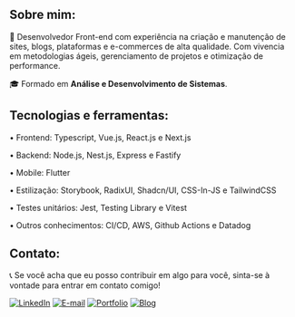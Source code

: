 ## Sobre mim:
👤 Desenvolvedor Front-end com experiência na criação e manutenção de sites, blogs, plataformas e e-commerces de alta qualidade. Com vivencia em metodologias ágeis, gerenciamento de projetos e otimização de performance.

🎓 Formado em **Análise e Desenvolvimento de Sistemas**.

## Tecnologias e ferramentas:

• Frontend: Typescript, Vue.js, React.js e Next.js

• Backend: Node.js, Nest.js, Express e Fastify

• Mobile: Flutter

• Estilização: Storybook, RadixUI, Shadcn/UI, CSS-In-JS e TailwindCSS

• Testes unitários: Jest, Testing Library e Vitest

• Outros conhecimentos: CI/CD, AWS, Github Actions e Datadog

## Contato:
📞 Se você acha que eu posso contribuir em algo para você, sinta-se à vontade para entrar em contato comigo!

[![LinkedIn](https://img.shields.io/badge/-LinkedIn-blue?style=flat-square&logo=LinkedIn&logoColor=white)](https://www.linkedin.com/in/luiz-veltroni/)
[![E-mail](https://img.shields.io/badge/-E--mail-red?style=flat-square&logo=Gmail&logoColor=white)](mailto:eduardoveltroni@hotmail.com)
[![Portfolio](https://img.shields.io/badge/-Portfolio-black?style=flat-square&logo=vercel&logoColor=white)](https://luizeduardo.vercel.app/)
[![Blog](https://img.shields.io/badge/-Blog-orange?style=flat-square&logo=blogger&logoColor=white)](https://luizeduardo.vercel.app/blog)
